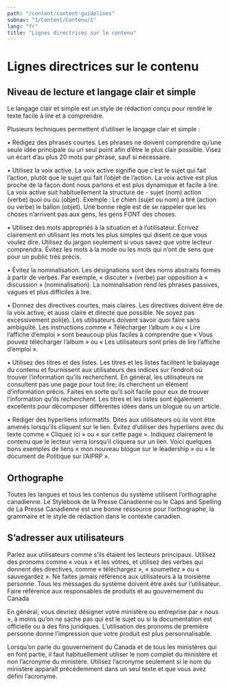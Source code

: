 ```yaml
---
path: "/content/content-guidelines"
subnav: "1/Content/Contenu/1"
lang: "fr"
title: "Lignes directrices sur le contenu"
---
```


<helmet>
<title> Lignes directrices sur le contenu - Système de conception Aurora </title>
</helmet>

# Lignes directrices sur le contenu

## Niveau de lecture et langage clair et simple
Le langage clair et simple est un style de rédaction conçu pour rendre le texte facile à lire et à comprendre.

Plusieurs techniques permettent d’utiliser le langage clair et simple :

•	 Rédigez des phrases courtes. Les phrases ne doivent comprendre qu’une seule idée principale ou un seul point afin d’être le plus clair possible. Visez un écart d’au plus 20 mots par phrase, sauf si nécessaire.

•	Utilisez la voix active. La voix active signifie que c’est le sujet qui fait l’action, plutôt que le sujet qui fait l’objet de l’action. La voix active est plus proche de la façon dont nous parlons et est plus dynamique et facile à lire. La voix active suit habituellement la structure de - sujet (nom) action (verbe) quoi ou où (objet). Exemple : Le chien (sujet ou nom) a tiré (action ou verbe) le ballon (objet). Une bonne règle est de se rappeler que les choses n’arrivent pas aux gens, les gens FONT des choses.

•	Utilisez des mots appropriés à la situation et à l’utilisateur. Écrivez clairement en utilisant les mots les plus simples qui disent ce que vous voulez dire. Utilisez du jargon seulement si vous savez que votre lecteur comprendra. Évitez les mots à la mode ou les mots qui n’ont de sens que pour un public très précis.

•	Évitez la nominalisation. Les désignations sont des noms abstraits formés à partir de verbes. Par exemple, « discuter » (verbe) par opposition à « discussion » (nominalisation). La nominalisation rend les phrases passives, vagues et plus difficiles à lire.

•	Donnez des directives courtes, mais claires. Les directives doivent être de la voix active, et aussi claire et directe que possible. Ne soyez pas excessivement poli(e). Les utilisateurs doivent savoir quoi faire sans ambiguïté. Les instructions comme « Télécharger l’album » ou « Lire l’affiche d’emploi » sont beaucoup plus faciles à comprendre que « Vous pouvez télécharger l’album » ou « Les utilisateurs sont priés de lire l’affiche d’emploi ».

•	Utilisez des titres et des listes. Les titres et les listes facilitent le balayage du contenu et fournissent aux utilisateurs des indices sur l’endroit où trouver l’information qu’ils recherchent. En général, les utilisateurs ne consultent pas une page pour tout lire; ils cherchent un élément d’information précis. Faites en sorte qu’il soit facile pour eux de trouver l’information qu’ils recherchent. Les titres et les listes sont également excellents pour décomposer différentes idées dans un blogue ou un article.

•	Rédiger des hyperliens informatifs. Dites aux utilisateurs où ils vont être amenés lorsqu’ils cliquent sur le lien. Évitez d’utiliser des hyperliens avec du texte comme « Cliquez ici » ou « sur cette page ». Indiquez clairement le contenu que le lecteur verra lorsqu’il cliquera sur un lien. Voici quelques bons exemples de liens « mon nouveau blogue sur le leadership » ou « le document de Politique sur l’AIPRP ».

## Orthographe
Toutes les langues et tous les contenus du système utilisent l’orthographe canadienne. Le Stylebook de la Presse Canadienne ou le Caps and Spelling de La Presse Canadienne est une bonne ressource pour l’orthographe, la grammaire et le style de rédaction dans le contexte canadien.

## S’adresser aux utilisateurs
Parlez aux utilisateurs comme s’ils étaient les lecteurs principaux. Utilisez des pronoms comme « vous » et les vôtres, et utilisez des verbes qui donnent des directives, comme « téléchargez », « soumettez » ou « sauvegardez ». Ne faites jamais référence aux utilisateurs à la troisième personne. Tous les messages du système doivent être axés sur l’utilisateur.
Faire référence aux responsables de produits et au gouvernement du Canada

En général, vous devriez désigner votre ministère ou entreprise par « nous », à moins qu’on ne sache pas qui est le sujet ou si la documentation est officielle ou à des fins juridiques. L’utilisation des pronoms de première personne donne l’impression que votre produit est plus personnalisable.

Lorsqu’on parle du gouvernement du Canada et de tous les ministères qui en font partie, il faut habituellement utiliser le nom complet du ministère et non l’acronyme du ministère. Utilisez l’acronyme seulement si le nom du ministère apparaît précédemment dans un seul texte et que vous avez défini l’acronyme.

